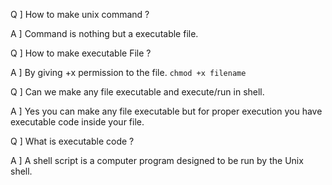 Q ] How to make unix command ?

A ] Command is nothing but a executable file.

Q ] How to make executable File ?

A ] By giving +x permission to the file. `chmod +x filename`

Q ] Can we make any file executable and execute/run in shell. 

A ] Yes you can make any file executable but for proper execution you have executable code inside your file.

Q ] What is executable code ?

A ] A shell script is a computer program designed to be run by the Unix shell.


